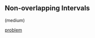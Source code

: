 ## Non-overlapping Intervals
(medium)

<a href="https://leetcode.com/problems/non-overlapping-intervals/">problem</a>
